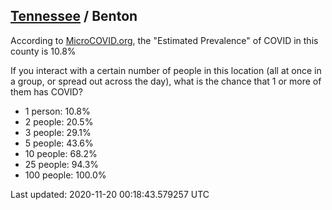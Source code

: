 
## [Tennessee](/united-states/tennessee) / Benton

According to [MicroCOVID.org](http://microcovid.org),
the "Estimated Prevalence" of COVID in this county is 10.8%

If you interact with a certain number of people in this location
(all at once in a group, or spread out across the day), what is the chance that
1 or more of them has COVID?

- 1 person: 10.8%
- 2 people: 20.5%
- 3 people: 29.1%
- 5 people: 43.6%
- 10 people: 68.2%
- 25 people: 94.3%
- 100 people: 100.0%

Last updated: 2020-11-20 00:18:43.579257 UTC
